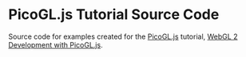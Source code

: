 PicoGL.js Tutorial Source Code
==============================

Source code for examples created for the [PicoGL.js](https://tsherif.github.io/picogl.js/) tutorial, [WebGL 2 Development with PicoGL.js](https://tsherif.wordpress.com/2017/07/26/webgl-2-development-with-picogl-js/).
